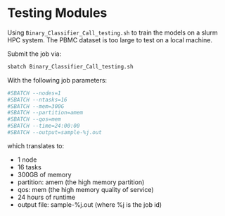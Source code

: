 # Testing Modules

Using `Binary_Classifier_Call_testing.sh` to train the models on a slurm HPC system.
The PBMC dataset is too large to test on a local machine.

Submit the job via:
```bash
sbatch Binary_Classifier_Call_testing.sh
```

With the following job parameters:
```bash
#SBATCH --nodes=1
#SBATCH --ntasks=16
#SBATCH --mem=300G
#SBATCH --partition=amem
#SBATCH --qos=mem
#SBATCH --time=24:00:00
#SBATCH --output=sample-%j.out
```
which translates to:
- 1 node
- 16 tasks
- 300GB of memory
- partition: amem (the high memory partition)
- qos: mem (the high memory quality of service)
- 24 hours of runtime
- output file: sample-%j.out (where %j is the job id)
